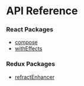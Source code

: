 # API Reference

### React Packages

*   [compose](compose.md)
*   [withEffects](withEffects.md)

### Redux Packages

*   [refractEnhancer](refractEnhancer.md)
